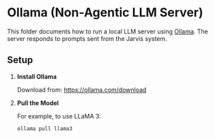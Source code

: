 # Ollama (Non-Agentic LLM Server)

This folder documents how to run a local LLM server using [Ollama](https://ollama.com/). The server responds to prompts sent from the Jarvis system.

## Setup

1. **Install Ollama**

   Download from: https://ollama.com/download

2. **Pull the Model**

   For example, to use LLaMA 3:
   ```bash
   ollama pull llama3
